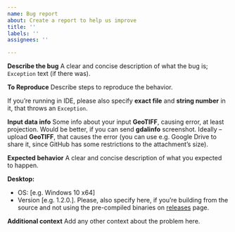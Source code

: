 ```yaml
---
name: Bug report
about: Create a report to help us improve
title: ''
labels: ''
assignees: ''

---
```


**Describe the bug**
A clear and concise description of what the bug is; `Exception` text (if there was).

**To Reproduce**
Describe steps to reproduce the behavior.

If you’re running in IDE, please also specify **exact file** and **string number** in it, that throws an `Exception`.

**Input data info**
Some info about your input **GeoTIFF**, causing error, at least projection. Would be better, if you can send **gdalinfo** screenshot.
Ideally – upload **GeoTIFF**, that causes the error (you can use e.g. Google Drive to share it, since GitHub has some restrictions to the attachment’s size).

**Expected behavior**
A clear and concise description of what you expected to happen.

**Desktop:**

- OS: [e.g. Windows 10 x64]
- Version [e.g. 1.2.0.]. Please, also specify here, if you’re building from the source and not using the pre-compiled binaries on [releases](https://github.com/Gigas002/GTiff2Tiles/releases) page.

**Additional context**
Add any other context about the problem here.

